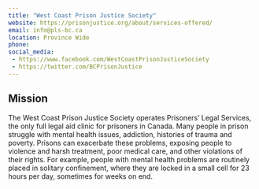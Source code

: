 ```yaml
---
title: "West Coast Prison Justice Society"
website: https://prisonjustice.org/about/services-offered/
email: info@pls-bc.ca
location: Province Wide
phone: 
social_media: 
 - https://www.facebook.com/WestCoastPrisonJusticeSociety
 - https://twitter.com/BCPrisonJustice
---
```


## Mission

The West Coast Prison Justice Society operates Prisoners’ Legal Services, the only full legal aid clinic for prisoners in Canada. Many people in prison struggle with mental health issues, addiction, histories of trauma and poverty. Prisons can exacerbate these problems, exposing people to violence and harsh treatment, poor medical care, and other violations of their rights. For example, people with mental health problems are routinely placed in solitary confinement, where they are locked in a small cell for 23 hours per day, sometimes for weeks on end.

